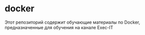 # docker
Этот репозиторий содержит обучающие материалы по Docker, предназначенные для обучения на канале Exec-IT
